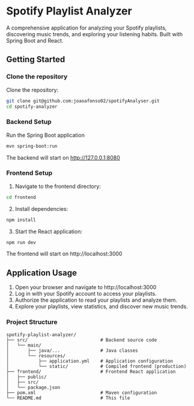 # Spotify Playlist Analyzer
A comprehensive application for analyzing your Spotify playlists, discovering music trends, and exploring your listening habits. Built with Spring Boot and React.

## Getting Started

### Clone the repository
Clone the repository:
```bash
git clone git@github.com:joaoafonso02/spotifyAnalyser.git
cd spotify-analyzer
```

### Backend Setup
Run the Spring Boot application
```bash
mvn spring-boot:run
```
The backend will start on http://127.0.0.1:8080

### Frontend Setup
1. Navigate to the frontend directory:
```bash
cd frontend
```
2. Install dependencies:
```bash
npm install
```
3. Start the React application:
```bash
npm run dev
```
The frontend will start on http://localhost:3000

## Application Usage
1. Open your browser and navigate to http://localhost:3000
2. Log in with your Spotify account to access your playlists.
3. Authorize the application to read your playlists and analyze them.
4. Explore your playlists, view statistics, and discover new music trends.

### Project Structure
```
spotify-playlist-analyzer/
├── src/                           # Backend source code
│   └── main/
│       ├── java/...               # Java classes
│       └── resources/
│           ├── application.yml    # Application configuration
│           └── static/            # Compiled frontend (production)
├── frontend/                      # Frontend React application
│   ├── public/
│   ├── src/
│   └── package.json
├── pom.xml                        # Maven configuration
└── README.md                      # This file
```